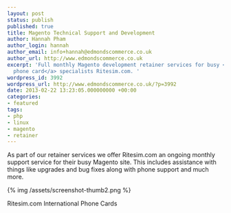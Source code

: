 ```yaml
---
layout: post
status: publish
published: true
title: Magento Technical Support and Development
author: Hannah Pham
author_login: hannah
author_email: info+hannah@edmondscommerce.co.uk
author_url: http://www.edmondscommerce.co.uk
excerpt: 'Full monthly Magento development retainer services for busy <a href="http://www.ritesim.com">international
  phone card</a> specialists Ritesim.com. '
wordpress_id: 3992
wordpress_url: http://www.edmondscommerce.co.uk/?p=3992
date: 2013-02-22 13:23:05.000000000 +00:00
categories:
- featured
tags:
- php
- linux
- magento
- retainer
---
```

As part of our retainer services we offer Ritesim.com an ongoing monthly support service for their busy Magento site. This includes assistance with things like upgrades and bug fixes along with phone support and much more.

{% img  /assets/screenshot-thumb2.png %}

Ritesim.com International Phone Cards

